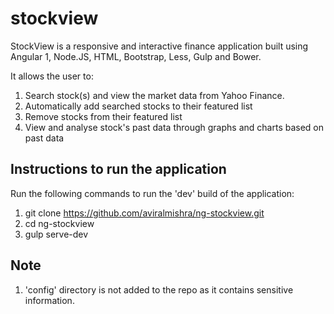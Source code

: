 # stockview
StockView is a responsive and interactive finance application built using Angular 1, Node.JS, HTML, Bootstrap, Less, Gulp and Bower.

It allows the user to:

1. Search stock(s) and view the market data from Yahoo Finance.
2. Automatically add searched stocks to their featured list
3. Remove stocks from their featured list
4. View and analyse stock's past data through graphs and charts based on past data

## Instructions to run the application

Run the following commands to run the 'dev' build of the application:

1. git clone https://github.com/aviralmishra/ng-stockview.git
2. cd ng-stockview
3. gulp serve-dev

## Note

1. 'config' directory is not added to the repo as it contains sensitive information.
